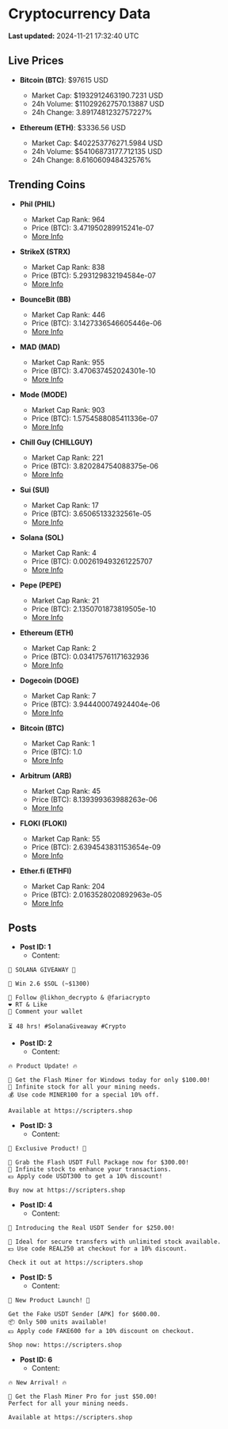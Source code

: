 # Cryptocurrency Data

**Last updated:** 2024-11-21 17:32:40 UTC

## Live Prices
- **Bitcoin (BTC)**: $97615 USD
  - Market Cap: $1932912463190.7231 USD
  - 24h Volume: $110292627570.13887 USD
  - 24h Change: 3.8917481232757227%

- **Ethereum (ETH)**: $3336.56 USD
  - Market Cap: $402253776271.5984 USD
  - 24h Volume: $54106873177.712135 USD
  - 24h Change: 8.616060948432576%

## Trending Coins
- **Phil (PHIL)**
  - Market Cap Rank: 964
  - Price (BTC): 3.471950289915241e-07
  - [More Info](https://www.coingecko.com/en/coins/phil)

- **StrikeX (STRX)**
  - Market Cap Rank: 838
  - Price (BTC): 5.293129832194584e-07
  - [More Info](https://www.coingecko.com/en/coins/strike-x)

- **BounceBit (BB)**
  - Market Cap Rank: 446
  - Price (BTC): 3.1427336546605446e-06
  - [More Info](https://www.coingecko.com/en/coins/bouncebit)

- **MAD (MAD)**
  - Market Cap Rank: 955
  - Price (BTC): 3.470637452024301e-10
  - [More Info](https://www.coingecko.com/en/coins/mad-2)

- **Mode (MODE)**
  - Market Cap Rank: 903
  - Price (BTC): 1.5754588085411336e-07
  - [More Info](https://www.coingecko.com/en/coins/mode)

- **Chill Guy (CHILLGUY)**
  - Market Cap Rank: 221
  - Price (BTC): 3.820284754088375e-06
  - [More Info](https://www.coingecko.com/en/coins/chill-guy)

- **Sui (SUI)**
  - Market Cap Rank: 17
  - Price (BTC): 3.65065133232561e-05
  - [More Info](https://www.coingecko.com/en/coins/sui)

- **Solana (SOL)**
  - Market Cap Rank: 4
  - Price (BTC): 0.002619493261225707
  - [More Info](https://www.coingecko.com/en/coins/solana)

- **Pepe (PEPE)**
  - Market Cap Rank: 21
  - Price (BTC): 2.1350701873819505e-10
  - [More Info](https://www.coingecko.com/en/coins/pepe)

- **Ethereum (ETH)**
  - Market Cap Rank: 2
  - Price (BTC): 0.034175761171632936
  - [More Info](https://www.coingecko.com/en/coins/ethereum)

- **Dogecoin (DOGE)**
  - Market Cap Rank: 7
  - Price (BTC): 3.944400074924404e-06
  - [More Info](https://www.coingecko.com/en/coins/dogecoin)

- **Bitcoin (BTC)**
  - Market Cap Rank: 1
  - Price (BTC): 1.0
  - [More Info](https://www.coingecko.com/en/coins/bitcoin)

- **Arbitrum (ARB)**
  - Market Cap Rank: 45
  - Price (BTC): 8.139399363988263e-06
  - [More Info](https://www.coingecko.com/en/coins/arbitrum)

- **FLOKI (FLOKI)**
  - Market Cap Rank: 55
  - Price (BTC): 2.6394543831153654e-09
  - [More Info](https://www.coingecko.com/en/coins/floki)

- **Ether.fi (ETHFI)**
  - Market Cap Rank: 204
  - Price (BTC): 2.0163528020892963e-05
  - [More Info](https://www.coingecko.com/en/coins/ether-fi)

## Posts
- **Post ID: 1**
  - Content:
```
🚀 SOLANA GIVEAWAY 🚀

🎁 Win 2.6 $SOL (~$1300)

🤝 Follow @likhon_decrypto & @fariacrypto
❤️ RT & Like
💬 Comment your wallet

⏳ 48 hrs! #SolanaGiveaway #Crypto
```

- **Post ID: 2**
  - Content:
```
🔥 Product Update! 🔥

🚀 Get the Flash Miner for Windows today for only $100.00!
🔋 Infinite stock for all your mining needs.
💰 Use code MINER100 for a special 10% off.

Available at https://scripters.shop
```

- **Post ID: 3**
  - Content:
```
🎁 Exclusive Product! 🎁

💸 Grab the Flash USDT Full Package now for $300.00!
🎉 Infinite stock to enhance your transactions.
💵 Apply code USDT300 to get a 10% discount!

Buy now at https://scripters.shop
```

- **Post ID: 4**
  - Content:
```
💎 Introducing the Real USDT Sender for $250.00!

💼 Ideal for secure transfers with unlimited stock available.
💵 Use code REAL250 at checkout for a 10% discount.

Check it out at https://scripters.shop
```

- **Post ID: 5**
  - Content:
```
🚀 New Product Launch! 🚀

Get the Fake USDT Sender [APK] for $600.00.
📦 Only 500 units available!
💵 Apply code FAKE600 for a 10% discount on checkout.

Shop now: https://scripters.shop
```

- **Post ID: 6**
  - Content:
```
🔥 New Arrival! 🔥

💸 Get the Flash Miner Pro for just $50.00!
Perfect for all your mining needs.

Available at https://scripters.shop
```

